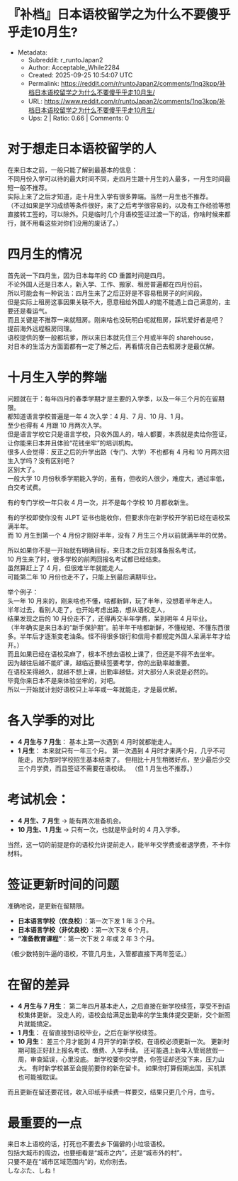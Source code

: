 # 『补档』日本语校留学之为什么不要傻乎乎走10月生?

- Metadata:
  - Subreddit: r_runtoJapan2
  - Author: Acceptable_While2284
  - Created: 2025-09-25 10:54:07 UTC
  - Permalink: https://reddit.com/r/runtoJapan2/comments/1nq3kpp/补档日本语校留学之为什么不要傻乎乎走10月生/
  - URL: https://www.reddit.com/r/runtoJapan2/comments/1nq3kpp/补档日本语校留学之为什么不要傻乎乎走10月生/
  - Ups: 2 | Ratio: 0.66 | Comments: 0


# 对于想走日本语校留学的人

在来日本之前，一般只能了解到最基本的信息：  
不同月份入学可以待的最大时间不同，走四月生跟十月生的人最多，一月生时间最短一般不推荐。  
实际上来了之后才知道，走十月生入学有很多弊端。当然一月生也不推荐。  
（不过如果是学习成绩等条件很好，来了之后考学很容易的，以及有工作经验等想直接转工签的，可以除外。只是临时几个月语校签证过渡一下的话，你啥时候来都行，就不用看这些对你们没用的废话了。）

# 四月生的情况

首先说一下四月生，因为日本每年的 CD 重置时间是四月。  
不论外国人还是日本人，新入学、工作、搬家、租房普遍都在四月份前。  
所以可能会有一种说法：四月生来了之后正好是不容易租房子的时间段。  
但是实际上租房这事因果关联不大，愿意租给外国人的能不能遇上自己满意的，主要还是看运气。  
而且关键是不推荐一来就租房。刚来啥也没玩明白呢就租房，踩坑爱好者是吧？  
提前海外远程租房同理。  
语校提供的寮一般都坑爹，所以来日本就先住三个月或半年的 sharehouse，  
对日本的生活方方面面都有一定了解之后，再看情况自己去租房才是最优解。

# 十月生入学的弊端

问题就在于：每年四月的春季学期才是主要的入学季，以及一年三个月的在留期限。  
都知道语言学校普遍是一年 4 次入学：4 月、7 月、10 月、1 月。  
至少也得有 4 月跟 10 月两次入学。  
但是语言学校它只是语言学校，只收外国人的，啥人都要，本质就是卖给你签证，让你能来日本并且体验“花钱坐牢”的培训机构。  
很多人会觉得：反正之后的升学出路（专门、大学）不也都有 4 月和 10
月两次招生入学吗？没有区别吧？  
区别大了。  
一般大学 10
月份秋季学期能入学的，虽有，但收的人很少，难度大，通过率低，白交考试费。

有的专门学校一年只收 4 月一次，并不是每个学校 10 月都收新生。

有的学校即使你没有 JLPT
证书也能收你，但要求你在新学校开学前已经在语校呆满半年。  
而 10 月生到第一个 4 月份才刚好半年，没有 7
月生三个月以前就满半年的优势。

所以如果你不是一开始就有明确目标，来日本之后立刻准备报名考试，  
10 月生来了时，很多学校的前两回报名考试都已经结束。  
虽然算赶上了 4 月，但很难半年就能走人。  
可能第二年 10 月份也走不了，只能上到最后满期毕业。

举个例子：  
头一年 10 月来的，刚来啥也不懂，啥都新鲜，玩了半年，没想着半年走人。  
半年过去，看别人走了，也开始考虑出路，想从语校走人，  
结果发现之后的 10 月份走不了，还得再交半年学费，呆到明年 4 月毕业。  
（半年确实是来日本的“新手保护期”。前半年干啥都新鲜，不懂规矩、不懂东西很多。半年后才逐渐变老油条。怪不得很多银行和信用卡都规定外国人呆满半年才给开。）  
而且如果已经在语校呆麻了，根本不想去语校上课了，但还是不得不去坐牢。  
因为越往后越不能旷课，越临近要续签要考学，你的出勤率越重要。  
在语校呆得越久，就越不想上课，出勤率越低，对大部分人来说是必然的。  
毕竟你来日本不是来体验坐牢的，对吧。  
所以一开始就计划好语校只上半年或一年就能走，才是最优解。

# 各入学季的对比

- **4 月生与 7 月生**： 基本上第一次遇到 4 月时就都能走人。
- **1 月生**： 本来就只有一年三个月。 第一次遇到 4
  月时才来两个月，几乎不可能走，因为那时学校招生基本结束了。
  但相比十月生稍微好点，至少最后少交三个月学费，而且签证不需要在语校续。
  （但 1 月生也不推荐。）

# 考试机会：

- **4 月生、7 月生** → 能有两次准备机会。
- **10 月生、1 月生** → 只有一次，也就是毕业时的 4 月入学季。

当然，这一切的前提是你的语校允许提前走人，能半年交学费或者退学费，不卡你材料。

# 签证更新时间的问题

准确地说，是更新在留期限。

- **日本语言学校（优良校）**：第一次下发 1 年 3 个月。
- **日本语言学校（非优良校）**：第一次下发 6 个月。
- **“准备教育课程”**：第一次下发 2 年或 2 年 3 个月。

（极少数特别牛逼的语校，不管几月生，入管都直接下两年签证。）

# 在留的差异

- **4 月生与 7 月生**：
  第二年四月基本走人，之后直接在新学校续签，享受不到语校集体更新。
  没走人的，语校会给满足出勤率的学生集体提交更新，交个新照片就能搞定。
- **1 月生**： 在留直接到语校毕业，之后在新学校续签。
- **10 月生**： 差三个月才能到 4 月开学的新学校，在语校必须更新一次。
  更新时期可能正好赶上报名考试、缴费、入学手续。
  还可能遇上新年入管局放假一周，审查延误，心里没底。
  新学校要你交学费，你签证却还没下来，压力山大。
  有时新学校甚至会提前要你的新在留卡。
  如果你打算假期出国，买机票也可能被耽误。

而且更新在留还要花钱，收入印纸手续费一样要交，结果只更几个月，血亏。

# 最重要的一点

来日本上语校的话，打死也不要去乡下偏僻的小垃圾语校。  
包括大城市的周边，也要细看是“城市之内”，还是“城市外的村”。  
只要不是在“城市区域范围内”的，劝你别去。  
しなぶた、しね！

